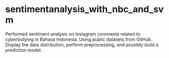 # sentimentanalysis_with_nbc_and_svm
Performed sentiment analysis on Instagram comments related to cyberbullying in Bahasa Indonesia. Using public datasets from GitHub. Display the data distribution, perform preprocessing, and possibly build a prediction model.
